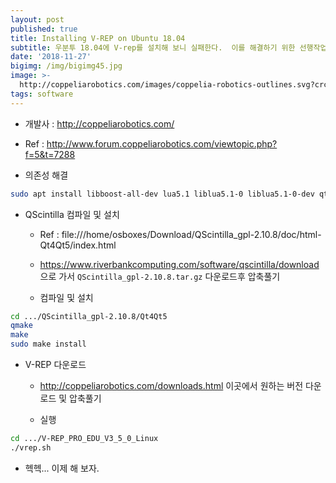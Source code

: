 ```yaml
---
layout: post
published: true
title: Installing V-REP on Ubuntu 18.04
subtitle: 우분투 18.04에 V-rep를 설치해 보니 실패한다.  이를 해결하기 위한 선행작업.
date: '2018-11-27'
bigimg: /img/bigimg45.jpg
image: >-
  http://coppeliarobotics.com/images/coppelia-robotics-outlines.svg?crc=3781576155
tags: software
---
```


* 개발사 : http://coppeliarobotics.com/

* Ref : http://www.forum.coppeliarobotics.com/viewtopic.php?f=5&t=7288

* 의존성 해결

```bash
sudo apt install libboost-all-dev lua5.1 liblua5.1-0 liblua5.1-0-dev qtcreator qt5-default libqt5serialport5-dev
```

* QScintilla 컴파일 및 설치

  - Ref : file:///home/osboxes/Download/QScintilla_gpl-2.10.8/doc/html-Qt4Qt5/index.html

  - https://www.riverbankcomputing.com/software/qscintilla/download 으로 가서 `QScintilla_gpl-2.10.8.tar.gz` 다운로드후 압축풀기

  - 컴파일 및 설치

```bash
cd .../QScintilla_gpl-2.10.8/Qt4Qt5
qmake
make
sudo make install
```

* V-REP 다운로드

  - http://coppeliarobotics.com/downloads.html 이곳에서 원하는 버전 다운로드 및 압축풀기

  - 실행

```bash
cd .../V-REP_PRO_EDU_V3_5_0_Linux
./vrep.sh
```

* 헥헥...  이제 해 보자.

